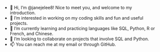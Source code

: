 - 👋 Hi, I’m @janejelee8! Nice to meet you, and welcome to my introduction.
- 👀 I’m interested in working on my coding skills and fun and useful projects.
- 🌱 I’m currently learning and practicing languages like SQL, Python, R or French, and Chinese.
- 💞️ I’m looking to collaborate on projects that involve SQL and Python.
- 📫 You can reach me at my email or through GitHub.

<!---
janejelee8/janejelee8 is a ✨ special ✨ repository because its `README.md` (this file) appears on your GitHub profile.
You can click the Preview link to take a look at your changes.
--->
